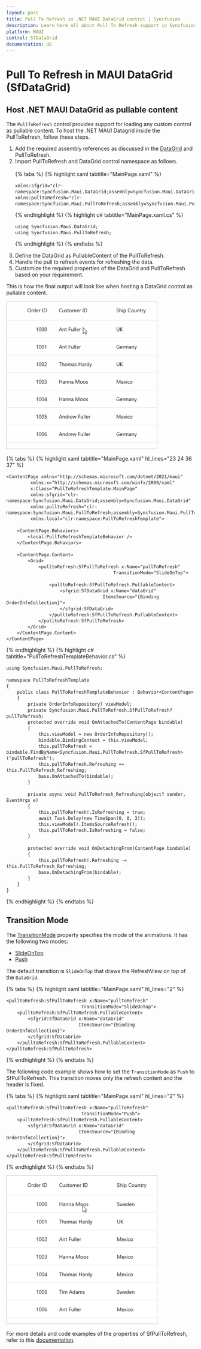 ```yaml
---
layout: post
title: Pull To Refresh in .NET MAUI DataGrid control | Syncfusion
description: Learn here all about Pull To Refresh support in Syncfusion .NET MAUI DataGrid (SfDataGrid) control and more.
platform: MAUI
control: SfDataGrid
documentation: UG
---
```


# Pull To Refresh in MAUI DataGrid (SfDataGrid)

## Host .NET MAUI DataGrid as pullable content

The `PullToRefresh` control provides support for loading any custom control as pullable content. To host the .NET MAUI Datagrid inside the PullToRefresh, follow these steps.
<ol>
    <li> Add the required assembly references as discussed in the <a href="https://help.syncfusion.com/maui/datagrid/getting-started">DataGrid</a> and PullToRefresh.</li>
    <li> Import PullToRefresh and DataGrid control namespace as follows.</li>
    <br/>
{% tabs %}
{% highlight xaml tabtitle="MainPage.xaml" %}

    xmlns:sfgrid="clr-namespace:Syncfusion.Maui.DataGrid;assembly=Syncfusion.Maui.DataGrid"
    xmlns:pulltoRefresh="clr-namespace:Syncfusion.Maui.PullToRefresh;assembly=Syncfusion.Maui.PullToRefresh"

{% endhighlight %}
{% highlight c# tabtitle="MainPage.xaml.cs" %}

    using Syncfusion.Maui.DataGrid;
    using Syncfusion.Maui.PullToRefresh;

{% endhighlight %}
{% endtabs %}
    <br/>
    <li> Define the DataGrid as PullableContent of the PullToRefresh.</li> 
    <li> Handle the pull to refresh events for refreshing the data. </li>
    <li> Customize the required properties of the DataGrid and PullToRefresh based on your requirement.</li>
</ol>

This is how the final output will look like when hosting a DataGrid control as pullable content.

<img alt="TransitionMode SlideonTop" src="Images\pull-to-refresh\net-maui-datagrid-slideontop.gif" width="404"/>

{% tabs %}
{% highlight xaml tabtitle="MainPage.xaml" hl_lines="23 24 36 37" %}

    <ContentPage xmlns="http://schemas.microsoft.com/dotnet/2021/maui"
             xmlns:x="http://schemas.microsoft.com/winfx/2009/xaml"
             x:Class="PullToRefreshTemplate.MainPage"
             xmlns:sfgrid="clr-namespace:Syncfusion.Maui.DataGrid;assembly=Syncfusion.Maui.DataGrid"
             xmlns:pulltoRefresh="clr-namespace:Syncfusion.Maui.PullToRefresh;assembly=Syncfusion.Maui.PullToRefresh"
             xmlns:local="clr-namespace:PullToRefreshTemplate">

        <ContentPage.Behaviors>
            <local:PullToRefreshTemplateBehavior />
        </ContentPage.Behaviors>

        <ContentPage.Content>
            <Grid>
                <pulltoRefresh:SfPullToRefresh x:Name="pullToRefresh"
                                            TransitionMode="SlideOnTop">

                    <pulltoRefresh:SfPullToRefresh.PullableContent>
                        <sfgrid:SfDataGrid x:Name="dataGrid"
                                        ItemsSource="{Binding OrderInfoCollection}">
                        </sfgrid:SfDataGrid>
                    </pulltoRefresh:SfPullToRefresh.PullableContent>
                </pulltoRefresh:SfPullToRefresh>
            </Grid>
        </ContentPage.Content>
    </ContentPage>

{% endhighlight %}
{% highlight c# tabtitle="PullToRefreshTemplateBehavior.cs" %}

    using Syncfusion.Maui.PullToRefresh;

    namespace PullToRefreshTemplate
    {
        public class PullToRefreshTemplateBehavior : Behavior<ContentPage>
        {
            private OrderInfoRepository? viewModel;
            private Syncfusion.Maui.PullToRefresh.SfPullToRefresh? pullToRefresh;
            protected override void OnAttachedTo(ContentPage bindable)
            {
                this.viewModel = new OrderInfoRepository();
                bindable.BindingContext = this.viewModel;
                this.pullToRefresh = bindable.FindByName<Syncfusion.Maui.PullToRefresh.SfPullToRefresh>("pullToRefresh");
                this.pullToRefresh.Refreshing += this.PullToRefresh_Refreshing;
                base.OnAttachedTo(bindable);
            }

            private async void PullToRefresh_Refreshing(object? sender, EventArgs e)
            {
                this.pullToRefresh!.IsRefreshing = true;
                await Task.Delay(new TimeSpan(0, 0, 3));
                this.viewModel!.ItemsSourceRefresh();
                this.pullToRefresh.IsRefreshing = false;
            }

            protected override void OnDetachingFrom(ContentPage bindable)
            {
                this.pullToRefresh!.Refreshing -= this.PullToRefresh_Refreshing;
                base.OnDetachingFrom(bindable);
            }
        }
    }

{% endhighlight %}
{% endtabs %}

## Transition Mode

The [TransitionMode](https://help.syncfusion.com/cr/maui/Syncfusion.Maui.PullToRefresh.SfPullToRefresh.html#Syncfusion_Maui_PullToRefresh_SfPullToRefresh_TransitionMode) property specifies the mode of the animations. It has the following two modes:

* [SlideOnTop](https://help.syncfusion.com/cr/maui/Syncfusion.Maui.PullToRefresh.PullToRefreshTransitionType.html#Syncfusion_Maui_PullToRefresh_PullToRefreshTransitionType_SlideOnTop)
* [Push](https://help.syncfusion.com/cr/maui/Syncfusion.Maui.PullToRefresh.PullToRefreshTransitionType.html#Syncfusion_Maui_PullToRefresh_PullToRefreshTransitionType_Push)

The default transition is `SlideOnTop` that draws the RefreshView on top of the `DataGrid`.

{% tabs %}
{% highlight xaml tabtitle="MainPage.xaml" hl_lines="2" %}

    <pulltoRefresh:SfPullToRefresh x:Name="pullToRefresh"
                                TransitionMode="SlideOnTop">
        <pulltoRefresh:SfPullToRefresh.PullableContent>
            <sfgrid:SfDataGrid x:Name="dataGrid"
                               ItemsSource="{Binding OrderInfoCollection}">
            </sfgrid:SfDataGrid>
        </pulltoRefresh:SfPullToRefresh.PullableContent>
    </pulltoRefresh:SfPullToRefresh>

{% endhighlight %}
{% endtabs %}

The following code example shows how to set the `TransitionMode` as `Push` to SfPullToRefresh. This transition moves only the refresh content and the header is fixed.

{% tabs %}
{% highlight xaml tabtitle="MainPage.xaml" hl_lines="2" %}

    <pulltoRefresh:SfPullToRefresh x:Name="pullToRefresh"
                                TransitionMode="Push">
        <pulltoRefresh:SfPullToRefresh.PullableContent>
            <sfgrid:SfDataGrid x:Name="dataGrid"
                               ItemsSource="{Binding OrderInfoCollection}">
            </sfgrid:SfDataGrid>
        </pulltoRefresh:SfPullToRefresh.PullableContent>
    </pulltoRefresh:SfPullToRefresh>

{% endhighlight %}
{% endtabs %}

<img alt="TransitionMode SlideonTop" src="Images\pull-to-refresh\net-maui-datagrid-push.gif" width="404"/>

For more details and code examples of the properties of SfPullToRefresh, refer to this [documentation](https://help.syncfusion.com/maui/pull-to-refresh/customization#refreshviewthreshold).